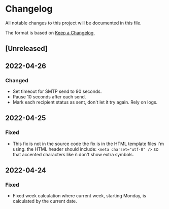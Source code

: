 # Changelog
All notable changes to this project will be documented in this file.

The format is based on [Keep a Changelog](https://keepachangelog.com/en/1.0.0/),

## [Unreleased]

## 2022-04-26
### Changed
- Set timeout for SMTP send to 90 seconds.
- Pause 10 seconds after each send.
- Mark each recipient status as sent, don't let it try again.  Rely on logs.

## 2022-04-25
### Fixed
- This fix is not in the source code the fix is in the HTML template files I'm using.  the HTML header should include:
  `<meta charset="utf-8" />` so that accented characters like ñ don't show extra symbols.

## 2022-04-24
### Fixed
- Fixed week calculation where current week, starting Monday, is calculated by the current date.
